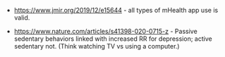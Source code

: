 * https://www.jmir.org/2019/12/e15644 - all types of mHealth app use is valid. 

* https://www.nature.com/articles/s41398-020-0715-z - Passive sedentary behaviors linked with increased RR for depression; active sedentary not. (Think watching TV vs using a computer.)